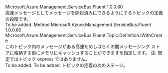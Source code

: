<Type Name="IWithExpressMessage" FullName="Microsoft.Azure.Management.ServiceBus.Fluent.Topic.Definition.IWithExpressMessage">
  <TypeSignature Language="C#" Value="public interface IWithExpressMessage" />
  <TypeSignature Language="ILAsm" Value=".class public interface auto ansi abstract IWithExpressMessage" />
  <TypeSignature Language="DocId" Value="T:Microsoft.Azure.Management.ServiceBus.Fluent.Topic.Definition.IWithExpressMessage" />
  <TypeSignature Language="VB.NET" Value="Public Interface IWithExpressMessage" />
  <TypeSignature Language="F#" Value="type IWithExpressMessage = interface" />
  <AssemblyInfo>
    <AssemblyName>Microsoft.Azure.Management.ServiceBus.Fluent</AssemblyName>
    <AssemblyVersion>1.0.0.60</AssemblyVersion>
  </AssemblyInfo>
  <Interfaces />
  <Docs>
    <summary>
            高速メッセージとしてメッセージを開封済みにできるようにするトピックの定義の段階です。
            </summary>
    <remarks>To be added.</remarks>
  </Docs>
  <Members>
    <Member MemberName="WithExpressMessage">
      <MemberSignature Language="C#" Value="public Microsoft.Azure.Management.ServiceBus.Fluent.Topic.Definition.IWithCreate WithExpressMessage ();" />
      <MemberSignature Language="ILAsm" Value=".method public hidebysig newslot virtual instance class Microsoft.Azure.Management.ServiceBus.Fluent.Topic.Definition.IWithCreate WithExpressMessage() cil managed" />
      <MemberSignature Language="DocId" Value="M:Microsoft.Azure.Management.ServiceBus.Fluent.Topic.Definition.IWithExpressMessage.WithExpressMessage" />
      <MemberSignature Language="VB.NET" Value="Public Function WithExpressMessage () As IWithCreate" />
      <MemberSignature Language="F#" Value="abstract member WithExpressMessage : unit -&gt; Microsoft.Azure.Management.ServiceBus.Fluent.Topic.Definition.IWithCreate" Usage="iWithExpressMessage.WithExpressMessage " />
      <MemberType>Method</MemberType>
      <AssemblyInfo>
        <AssemblyName>Microsoft.Azure.Management.ServiceBus.Fluent</AssemblyName>
        <AssemblyVersion>1.0.0.60</AssemblyVersion>
      </AssemblyInfo>
      <ReturnValue>
        <ReturnType>Microsoft.Azure.Management.ServiceBus.Fluent.Topic.Definition.IWithCreate</ReturnType>
      </ReturnValue>
      <Parameters />
      <Docs>
        <summary>
            このトピック内のメッセージがある高速ためしばらくの間メッセージング ストアに格納する前にメモリにキャッシュすることができますを指定します。
            注: 既定ではトピック express ではありません。
            </summary>
        <returns>To be added.</returns>
        <remarks>To be added.</remarks>
        <return>トピックの定義の次のステージ。</return>
      </Docs>
    </Member>
  </Members>
</Type>